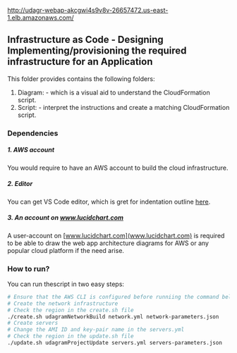 http://udagr-webap-akcgwi4s9v8v-26657472.us-east-1.elb.amazonaws.com/

## Infrastructure as Code - Designing Implementing/provisioning the required infrastructure for an Application

This folder provides contains the following folders:

1. Diagram: - which is a visual aid to understand the CloudFormation script.
2. Script: - interpret the instructions and create a matching CloudFormation script.

### Dependencies
##### 1. AWS account
You would require to have an AWS account to build the cloud infrastructure.

##### 2. Editor
You can get VS Code editor, which is gret for indentation outline [here](https://code.visualstudio.com/download).

##### 3. An account on www.lucidchart.com
A user-account on [www.lucidchart.com](www.lucidchart.com) is required to be able to draw the web app architecture diagrams for AWS or any popular cloud platform if the need arise.


### How to run?
You can run thescript in two easy steps:
```bash
# Ensure that the AWS CLI is configured before runniing the command below
# Create the network infrastructure
# Check the region in the create.sh file
./create.sh udagramNetworkBuild network.yml network-parameters.json
# Create servers
# Change the AMI ID and key-pair name in the servers.yml
# Check the region in the update.sh file
./update.sh udagramProjectUpdate servers.yml servers-parameters.json
```